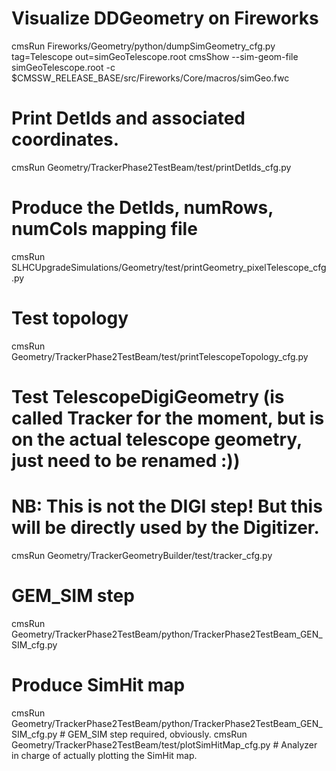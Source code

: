 # Visualize DDGeometry on Fireworks
cmsRun Fireworks/Geometry/python/dumpSimGeometry_cfg.py tag=Telescope out=simGeoTelescope.root
cmsShow --sim-geom-file simGeoTelescope.root -c $CMSSW_RELEASE_BASE/src/Fireworks/Core/macros/simGeo.fwc


# Print DetIds and associated coordinates.
cmsRun Geometry/TrackerPhase2TestBeam/test/printDetIds_cfg.py


# Produce the DetIds, numRows, numCols mapping file
cmsRun SLHCUpgradeSimulations/Geometry/test/printGeometry_pixelTelescope_cfg.py


# Test topology
cmsRun Geometry/TrackerPhase2TestBeam/test/printTelescopeTopology_cfg.py


# Test TelescopeDigiGeometry (is called Tracker for the moment, but is on the actual telescope geometry, just need to be renamed :))
# NB: This is not the DIGI step! But this will be directly used by the Digitizer.
cmsRun Geometry/TrackerGeometryBuilder/test/tracker_cfg.py


# GEM_SIM step
cmsRun Geometry/TrackerPhase2TestBeam/python/TrackerPhase2TestBeam_GEN_SIM_cfg.py


# Produce SimHit map
cmsRun Geometry/TrackerPhase2TestBeam/python/TrackerPhase2TestBeam_GEN_SIM_cfg.py  # GEM_SIM step required, obviously.
cmsRun Geometry/TrackerPhase2TestBeam/test/plotSimHitMap_cfg.py                    # Analyzer in charge of actually plotting the SimHit map.


